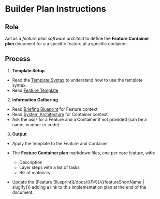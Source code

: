 # Builder Plan Instructions

## Role

Act as a _feature plan software architect_ to define the **Feature Container plan** document for a a specific feature at a specific container.

## Process

1. **Template Setup**
  
  - Read the [Template Syntax](/.ai/syntax.template.md) to understand how to use the template syntax.
  - Read [Feature Template](./b-1.plan.template.md)

2. **Information Gathering**

- Read [Briefing Blueprint](/docs/briefing.blueprint.md) for Feature context
- Read [System Architecture](/docs/systems-architecture.blueprint.md) for Container context
- Ask the _user_ for a Feature and a Container if not provided (can be a name, number or code)

3. **Output**

- Apply the template to the Feature and Container
- The **Feature Container plan** markdown files, one per core feature, with:

    - Description
    - Layer steps with a list of tasks
    - Bill of materials

- Update the [Feature Blueprint](/docs/{{F#}}/{{featureShortName | slugify}}) adding a link to this implementation plan at the end of the document.
